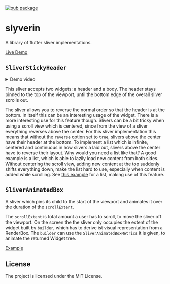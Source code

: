 [![pub package](https://img.shields.io/pub/v/slyverin.svg)](https://pub.dev/packages/slyverin)

# slyverin

A library of flutter sliver implementations.

[Live Demo](https://blaugold.github.io/slyverin/example_dist/index.html)

## `SliverStickyHeader`

<details>
    <summary>Demo video</summary>

![Video of example for SliverStickyHeader](./docs/sliver_sticky_header_centered.gif)

</details>

This sliver accepts two widgets: a header and a body. The header stays pinned to the top of the
viewport, until the bottom edge of the overall sliver scrolls out.

The sliver allows you to reverse the normal order so that the header is at the bottom. In itself
this can be an interesting usage of the widget. There is a more interesting use for this feature
though. Slivers can be a bit tricky when using a scroll view which is centered, since from the view
of a sliver everything reverses above the center. For this sliver implementation this means that
without the `reverse` option set to `true`, slivers above the center have their header at the
bottom. To implement a list which is infinite, centered and continuous in how slivers a laid out,
slivers above the center have to reverse their layout. Why would you need a list like that? A good
example is a list, which is able to lazily load new content from both sides. Without centering the
scroll view, adding new content at the top suddenly shifts everything down, make the list hard to
use, especially when content is added while scrolling. See
[this example](example/lib/src/sliver_sticky_header_centered_example.dart) for a list, making use of
this feature.

## `SliverAnimatedBox`

A sliver which pins its child to the start of the viewport and animates it over the duration of the
`scrollExtent`.

The `scrollExtent` is total amount a user has to scroll, to move the sliver off the viewport. On the
screen the the sliver only occupies the extent of the widget built by `builder`, which has to derive
ist visual representation from a RenderBox. The `builder` can use the `SliverAnimatedBoxMetrics` it
is given, to animate the returned Widget tree.

[Example](example/lib/src/sliver_animated_box_example.dart)

## License

The project is licensed under the MIT License.
